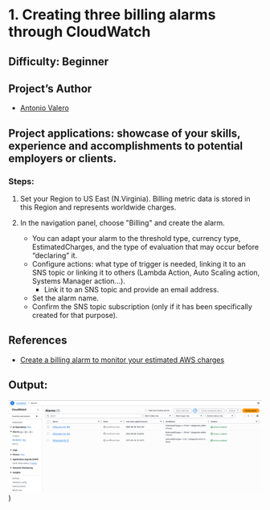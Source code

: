 # 1. Creating three billing alarms through CloudWatch
 
## Difficulty: Beginner

## Project’s Author 
* [Antonio Valero](https://www.linkedin.com/in/avalero89/) 

 
## Project applications: showcase of your skills, experience and accomplishments to potential employers or clients. 
 

### Steps: 


1. Set your Region to US East (N.Virginia). Billing metric data is stored in this Region and represents worldwide charges.


2. In the navigation panel, choose "Billing" and create the alarm.
    *   You can adapt your alarm to the threshold type, currency type, EstimatedCharges, and the type of evaluation that may occur before “declaring” it.
    *   Configure actions: what type of trigger is needed, linking it to an SNS topic or linking it to others (Lambda Action, Auto Scaling action, Systems Manager action...).
        *   Link it to an SNS topic and provide an email address.
    *   Set the alarm name.
    *   Confirm the SNS topic subscription (only if it has been specifically created for that purpose).


## References 
* [Create a billing alarm to monitor your estimated AWS charges](https://docs.aws.amazon.com/AmazonCloudWatch/latest/monitoring/monitor_estimated_charges_with_cloudwatch.html)
 

## Output:

![Imagen](https://github.com/valerokucloud/aws_portfolio/blob/main/Beginner/alarms.PNG))

